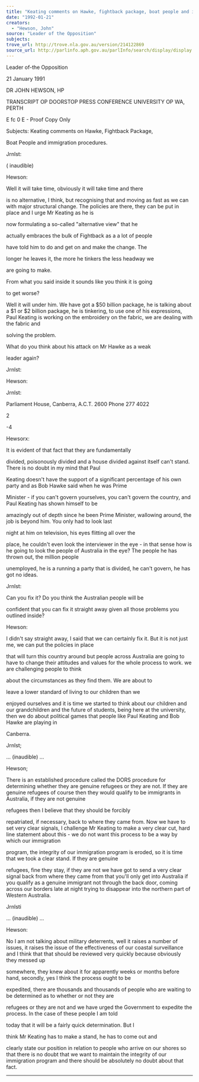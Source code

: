```yaml
---
title: "Keating comments on Hawke, fightback package, boat people and immigration procedures"
date: "1992-01-21"
creators:
  - "Hewson, John"
source: "Leader of the Opposition"
subjects:
trove_url: http://trove.nla.gov.au/version/214122869
source_url: http://parlinfo.aph.gov.au/parlInfo/search/display/display.w3p;query=Id%3A%22media/pressrel/HPR02009396%22
---
```


 Leader of-the Opposition

 21 January 1991

 DR JOHN HEWSON, HP

 TRANSCRIPT OP DOORSTOP PRESS CONFERENCE  UNIVERSITY OP WA, PERTH

 E fc 0 E - Proof Copy Only

 Subjects: Keating comments on Hawke, Fightback Package, 

 Boat People and immigration procedures.

 Jrnlst:

 (  inaudible)

 Hewson:

 Well it will take time, obviously it will take time and there 

 is no alternative, I think, but recognising that and moving as  fast as we can with major structural change. The policies are  there, they can be put in place and I urge Mr Keating as he is 

 now formulating a so-called "alternative view" that he 

 actually embraces the bulk of Fightback as a a lot of people 

 have told him to do and get on and make the change. The 

 longer he leaves it, the more he tinkers the less headway we 

 are going to make.

 From what you said inside it sounds like you think it is going 

 to get worse?

 Well it will under him. We have got a $50 billion package, he  is talking about a $1 or $2 billion package, he is tinkering,  to use one of his expressions, Paul Keating is working on the  embroidery on the fabric, we are dealing with the fabric and 

 solving the problem.

 What do you think about his attack on Mr Hawke as a weak 

 leader again?

 Jrnlst:

 Hewson:

 Jrnlst:

 Parliament House, Canberra, A.C.T. 2600 Phone 277 4022

 2

 -4

 Hewsorx:

 It is evident of that fact that they are fundamentally 

 divided, poisonously divided and a house divided against  itself can't stand. There is no doubt in my mind that Paul 

 Keating doesn't have the support of a significant percentage  of his own party and as Bob Hawke said when he was Prime 

 Minister - if you can't govern yourselves, you can't govern  the country, and Paul Keating has shown himself to be 

 amazingly out of depth since he been Prime Minister, wallowing  around, the job is beyond him. You only had to look last 

 night at him on television, his eyes flitting all over the 

 place, he couldn't even look the interviewer in the eye - in  that sense how is he going to look the people of Australia in  the eye? The people he has thrown out, the million people 

 unemployed, he is a running a party that is divided, he can't  govern, he has got no ideas.

 Jrnlst:

 Can you fix it? Do you think the Australian people will be 

 confident that you can fix it straight away given all those  problems you outlined inside?

 Hewson:

 I didn't say straight away, I said that we can certainly fix  it. But it is not just me, we can put the policies in place 

 that will turn this country around but people across Australia  are going to have to change their attitudes and values for the  whole process to work. we are challenging people to think 

 about the circumstances as they find them. We are about to 

 leave a lower standard of living to our children than we 

 enjoyed ourselves and it is time we started to think about our  children and our grandchildren and the future of students,  being here at the university, then we do about political games  that people like Paul Keating and Bob Hawke are playing in 

 Canberra.

 Jrnlst;

 ... (inaudible) ...

 Hewson;

 There is an established procedure called the DORS procedure  for determining whether they are genuine refugees or they are  not. If they are genuine refugees of course then they would  qualify to be immigrants in Australia, if they are not genuine 

 refugees then I believe that they should be forcibly 

 repatriated, if necessary, back to where they came from. Now  we have to set very clear signals, I challenge Mr Keating to  make a very clear cut, hard line statement about this - we do  not want this process to be a way by which our immigration 

 program, the integrity of our immigration program is eroded,  so it is time that we took a clear stand. If they are genuine

 refugees, fine they stay, if they are not we have got to send  a very clear signal back from where they came from that you'll  only get into Australia if you qualify as a genuine immigrant  not through the back door, coming across our borders late at  night trying to disappear into the northern part of Western  Australia.

 Jrnlsti

 ... (inaudible) ...

 Hewson:

 No I am not talking about military deterrents, well it raises  a number of issues, it raises the issue of the effectiveness  of our coastal surveillance and I think that that should be  reviewed very quickly because obviously they messed up 

 somewhere, they knew about it for apparently weeks or months  before hand, secondly, yes I think the process ought to be 

 expedited, there are thousands and thousands of people who are  waiting to be determined as to whether or not they are 

 refugees or they are not and we have urged the Government to  expedite the process. In the case of these people I am told 

 today that it will be a fairly quick determination. But I 

 think Mr Keating has to make a stand, he has to come out and 

 clearly state our position in relation to people who arrive on  our shores so that there is no doubt that we want to maintain  the integrity of our immigration program and there should be  absolutely no doubt about that fact.

 * * * * *

